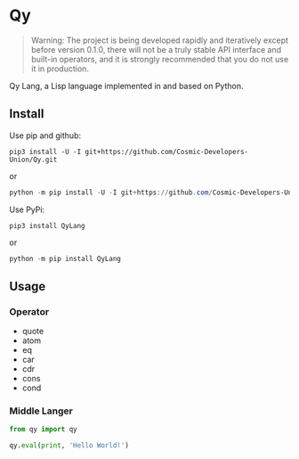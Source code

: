 # Qy

> Warning: The project is being developed rapidly and iteratively except before version 0.1.0, there will not be a truly stable API interface and built-in operators, and it is strongly recommended that you do not use it in production.

Qy Lang, a Lisp language implemented in and based on Python.

## Install

Use pip and github:

```shell
pip3 install -U -I git+https://github.com/Cosmic-Developers-Union/Qy.git
```

or

```powershell
python -m pip install -U -I git+https://github.com/Cosmic-Developers-Union/Qy.git
```

Use PyPi:

```shell
pip3 install QyLang
```

or

```powershell
python -m pip install QyLang
```

## Usage

### Operator

- quote
- atom
- eq
- car
- cdr
- cons
- cond

### Middle Langer

```python
from qy import qy

qy.eval(print, 'Hello World!')
```
